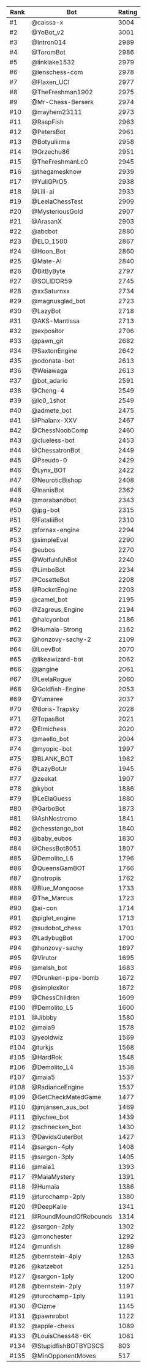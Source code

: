 Rank|Bot|Rating
---|---|---
#1|@caissa-x|3004
#2|@YoBot_v2|3001
#3|@Intron014|2989
#4|@ToromBot|2986
#5|@linklake1532|2979
#6|@lenschess-com|2978
#7|@Flaxen_UCI|2977
#8|@TheFreshman1902|2975
#9|@Mr-Chess-Berserk|2974
#10|@mayhem23111|2973
#11|@RaspFish|2963
#12|@PetersBot|2961
#13|@Botyuliirma|2958
#14|@Grzechu86|2951
#15|@TheFreshmanLc0|2945
#16|@thegamesknow|2939
#17|@YuliGPrO5|2938
#18|@Lili-ai|2933
#19|@LeelaChessTest|2909
#20|@MysteriousGold|2907
#21|@ArasanX|2903
#22|@abcbot|2880
#23|@ELO_1500|2867
#24|@Hoon_Bot|2860
#25|@Mate-AI|2840
#26|@BitByByte|2797
#27|@SOLIDOR59|2745
#28|@xxSaturnxx|2734
#29|@magnusglad_bot|2723
#30|@LazyBot|2718
#31|@AKS-Mantissa|2713
#32|@expositor|2706
#33|@pawn_git|2682
#34|@SaxtonEngine|2642
#35|@odonata-bot|2613
#36|@Weiawaga|2613
#37|@bot_adario|2591
#38|@Cheng-4|2549
#39|@lc0_1shot|2549
#40|@admete_bot|2475
#41|@Phalanx-XXV|2467
#42|@ChessNoobComp|2460
#43|@clueless-bot|2453
#44|@ChessatronBot|2449
#45|@Pseudo-0|2429
#46|@Lynx_BOT|2422
#47|@NeuroticBishop|2408
#48|@InanisBot|2362
#49|@morabandbot|2343
#50|@jpg-bot|2315
#51|@FataliiBot|2310
#52|@fornax-engine|2294
#53|@simpleEval|2290
#54|@eubos|2270
#55|@WolfuhfuhBot|2240
#56|@LimboBot|2234
#57|@CosetteBot|2208
#58|@RocketEngine|2203
#59|@camel_bot|2195
#60|@Zagreus_Engine|2194
#61|@halcyonbot|2186
#62|@Humaia-Strong|2162
#63|@honzovy-sachy-2|2109
#64|@LoevBot|2070
#65|@likeawizard-bot|2062
#66|@jangine|2061
#67|@LeelaRogue|2060
#68|@Goldfish-Engine|2053
#69|@Yumaree|2037
#70|@Boris-Trapsky|2028
#71|@TopasBot|2021
#72|@Elmichess|2020
#73|@maello_bot|2004
#74|@myopic-bot|1997
#75|@BLANK_BOT|1982
#76|@LazyBotJr|1945
#77|@zeekat|1907
#78|@kybot|1886
#79|@LeElaGuess|1880
#80|@GarboBot|1873
#81|@AshNostromo|1841
#82|@chesstango_bot|1840
#83|@baby_eubos|1830
#84|@ChessBot8051|1807
#85|@Demolito_L6|1796
#86|@QueensGamBOT|1766
#87|@notropis|1762
#88|@Blue_Mongoose|1733
#89|@The_Marcus|1723
#90|@ai-con|1714
#91|@piglet_engine|1713
#92|@sudobot_chess|1701
#93|@LadybugBot|1700
#94|@honzovy-sachy|1697
#95|@Virutor|1695
#96|@melsh_bot|1683
#97|@Drunken-pipe-bomb|1672
#98|@simplexitor|1672
#99|@ChessChildren|1609
#100|@Demolito_L5|1600
#101|@Jibbby|1580
#102|@maia9|1578
#103|@yeoldwiz|1569
#104|@turkjs|1568
#105|@HardRok|1548
#106|@Demolito_L4|1538
#107|@maia5|1537
#108|@RadianceEngine|1537
#109|@GetCheckMatedGame|1477
#110|@jmjansen_aus_bot|1469
#111|@lychee_bot|1439
#112|@schnecken_bot|1430
#113|@DavidsGuterBot|1427
#114|@sargon-4ply|1408
#115|@sargon-3ply|1405
#116|@maia1|1393
#117|@MaiaMystery|1391
#118|@Humaia|1386
#119|@turochamp-2ply|1380
#120|@DeepKalle|1341
#121|@RoundMoundOfRebounds|1314
#122|@sargon-2ply|1302
#123|@monchester|1292
#124|@munfish|1289
#125|@bernstein-4ply|1283
#126|@katzebot|1251
#127|@sargon-1ply|1200
#128|@bernstein-2ply|1197
#129|@turochamp-1ply|1191
#130|@Cizme|1145
#131|@pawnrobot|1122
#132|@apple-chess|1089
#133|@LouisChess48-6K|1081
#134|@StupidfishBOTBYDSCS|803
#135|@MinOpponentMoves|517
